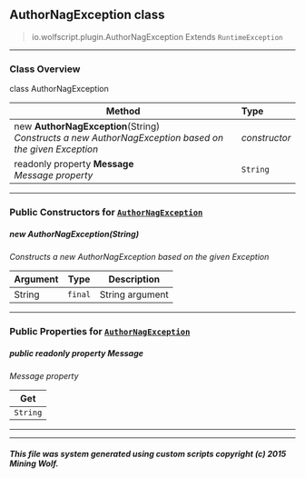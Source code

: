 ## AuthorNagException __class__

>io.wolfscript.plugin.AuthorNagException
>Extends `RuntimeException`

---

### Class Overview

class AuthorNagException

Method | Type   
--- | :--- 
new __AuthorNagException__(String) <br> _Constructs a new AuthorNagException based on the given Exception_ | _constructor_
 readonly property __Message__ <br> _Message property_ | `String`



---

### Public Constructors for [`AuthorNagException`](AuthorNagException.md)

##### <a id='authornagexception'></a>new __AuthorNagException__(String) 

_Constructs a new AuthorNagException based on the given Exception_

Argument | Type | Description  
--- | --- | --- 
String | `final` | String argument

---

### Public Properties for [`AuthorNagException`](AuthorNagException.md)

##### <a id='message'></a>public  readonly property __Message__

_Message property_

Get | 
--- | 
`String` |



---
---


##### This file was system generated using custom scripts copyright (c) 2015 Mining Wolf.
	

